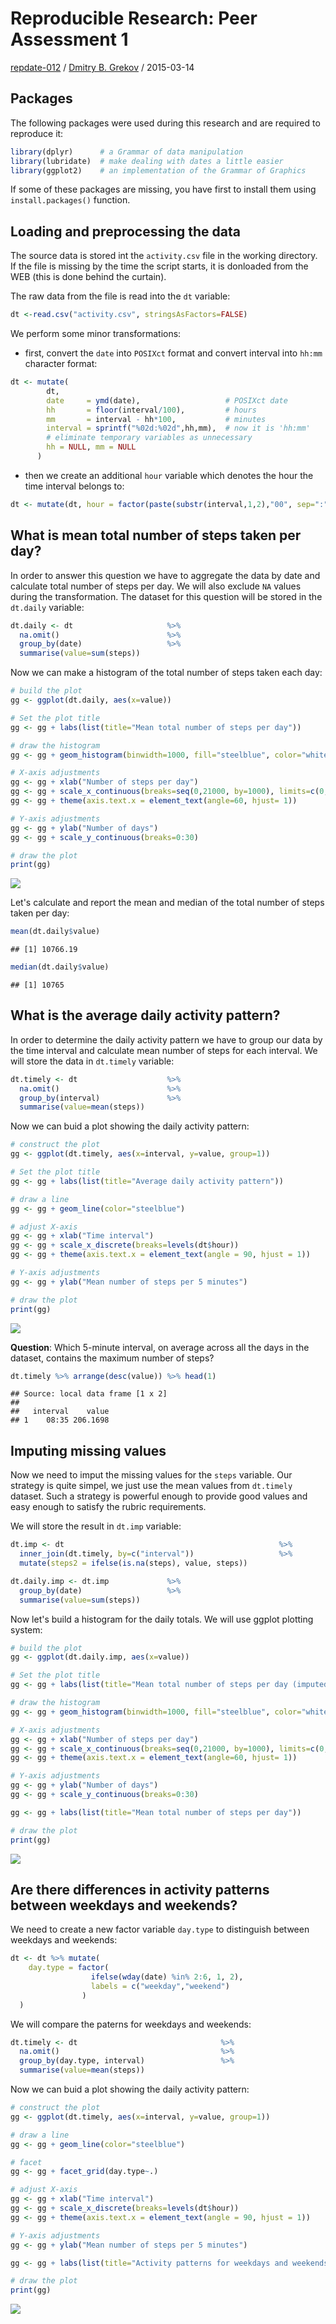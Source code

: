 # Reproducible Research: Peer Assessment 1

[repdate-012](https://www.coursera.org/course/repdata) /
[Dmitry B. Grekov](https://www.coursera.org/user/i/ef65e2e142b164e9dab1e980c6e0547d) /
2015-03-14






## Packages 
The following packages were used during this research and are required to reproduce it:  


```r
library(dplyr)      # a Grammar of data manipulation
library(lubridate)  # make dealing with dates a little easier
library(ggplot2)    # an implementation of the Grammar of Graphics
```

If some of these packages are missing, you have first to install them using <code>install.packages()</code> function.  

## Loading and preprocessing the data
The source data is stored int the `activity.csv` file in the working directory. If the file is missing by the time the script starts, it is donloaded from the WEB (this is done behind the curtain).  

The raw data from the file is read into the `dt` variable:

```r
dt <-read.csv("activity.csv", stringsAsFactors=FALSE)
```

We perform some minor transformations: 

- first, convert the `date` into `POSIXct` format and convert interval into `hh:mm` character format:


```r
dt <- mutate(
        dt, 
        date     = ymd(date),                   # POSIXct date
        hh       = floor(interval/100),         # hours
        mm       = interval - hh*100,           # minutes
        interval = sprintf("%02d:%02d",hh,mm),  # now it is 'hh:mm'
        # eliminate temporary variables as unnecessary 
        hh = NULL, mm = NULL                                
      )
```

- then we create an additional `hour` variable which denotes the hour the time interval belongs to:


```r
dt <- mutate(dt, hour = factor(paste(substr(interval,1,2),"00", sep=":")))
```

## What is mean total number of steps taken per day?
In order to answer this question we have to aggregate the data by date and calculate total number of steps per day. We will also exclude `NA` values during the transformation. The dataset for this question will be stored in the `dt.daily` variable: 


```r
dt.daily <- dt                     %>%
  na.omit()                        %>%
  group_by(date)                   %>%
  summarise(value=sum(steps))      
```

Now we can make a histogram of the total number of steps taken each day:

```r
# build the plot
gg <- ggplot(dt.daily, aes(x=value)) 

# Set the plot title
gg <- gg + labs(list(title="Mean total number of steps per day"))

# draw the histogram
gg <- gg + geom_histogram(binwidth=1000, fill="steelblue", color="white", alpha=9/13)

# X-axis adjustments
gg <- gg + xlab("Number of steps per day") 
gg <- gg + scale_x_continuous(breaks=seq(0,21000, by=1000), limits=c(0,21000)) 
gg <- gg + theme(axis.text.x = element_text(angle=60, hjust= 1))

# Y-axis adjustments
gg <- gg + ylab("Number of days")
gg <- gg + scale_y_continuous(breaks=0:30) 

# draw the plot
print(gg)
```

![](PA1_template_files/figure-html/q1_hist-1.png) 

Let's calculate and report the mean and median of the total number of steps taken per day:

```r
mean(dt.daily$value)
```

```
## [1] 10766.19
```

```r
median(dt.daily$value)
```

```
## [1] 10765
```

## What is the average daily activity pattern?
In order to determine the daily activity pattern we have to group our data by the time interval and calculate mean number of steps for each interval. We will store the data in `dt.timely` variable:


```r
dt.timely <- dt                    %>%
  na.omit()                        %>%
  group_by(interval)               %>%
  summarise(value=mean(steps))
```


Now we can buid a plot showing the daily activity pattern:

```r
# construct the plot
gg <- ggplot(dt.timely, aes(x=interval, y=value, group=1)) 

# Set the plot title
gg <- gg + labs(list(title="Average daily activity pattern"))

# draw a line
gg <- gg + geom_line(color="steelblue") 

# adjust X-axis
gg <- gg + xlab("Time interval") 
gg <- gg + scale_x_discrete(breaks=levels(dt$hour)) 
gg <- gg + theme(axis.text.x = element_text(angle = 90, hjust = 1))

# Y-axis adjustments
gg <- gg + ylab("Mean number of steps per 5 minutes")

# draw the plot
print(gg)
```

![](PA1_template_files/figure-html/q2_plot-1.png) 

**Question**: Which 5-minute interval, on average across all the days in the dataset, contains the maximum number of steps?

```r
dt.timely %>% arrange(desc(value)) %>% head(1)
```

```
## Source: local data frame [1 x 2]
## 
##   interval    value
## 1    08:35 206.1698
```

## Imputing missing values
Now we need to imput the missing values for the `steps` variable. Our strategy is quite simpel, we just use the mean values from `dt.timely` dataset. Such a strategy is powerful enough to provide  good values and easy enough to satisfy the rubric requirements. 

We will store the result in `dt.imp` variable:

```r
dt.imp <- dt                                                %>%
  inner_join(dt.timely, by=c("interval"))                   %>%
  mutate(steps2 = ifelse(is.na(steps), value, steps))   
```


```r
dt.daily.imp <- dt.imp             %>%
  group_by(date)                   %>%
  summarise(value=sum(steps))      
```

Now let's build a histogram for the daily totals. We will use ggplot plotting system:

```r
# build the plot
gg <- ggplot(dt.daily.imp, aes(x=value)) 

# Set the plot title
gg <- gg + labs(list(title="Mean total number of steps per day (imputed data)"))

# draw the histogram
gg <- gg + geom_histogram(binwidth=1000, fill="steelblue", color="white", alpha=9/13)

# X-axis adjustments
gg <- gg + xlab("Number of steps per day") 
gg <- gg + scale_x_continuous(breaks=seq(0,21000, by=1000), limits=c(0,21000)) 
gg <- gg + theme(axis.text.x = element_text(angle=60, hjust= 1))

# Y-axis adjustments
gg <- gg + ylab("Number of days")
gg <- gg + scale_y_continuous(breaks=0:30) 

gg <- gg + labs(list(title="Mean total number of steps per day"))

# draw the plot
print(gg)
```

![](PA1_template_files/figure-html/q3_hist-1.png) 

## Are there differences in activity patterns between weekdays and weekends?
We need to create a new factor variable `day.type` to distinguish between weekdays and weekends:

```r
dt <- dt %>% mutate(
    day.type = factor(
                  ifelse(wday(date) %in% 2:6, 1, 2),
                  labels = c("weekday","weekend")
                )
  )
```


We will compare the paterns for weekdays and weekends:


```r
dt.timely <- dt                                %>%
  na.omit()                                    %>%
  group_by(day.type, interval)                 %>%
  summarise(value=mean(steps))
```


Now we can buid a plot showing the daily activity pattern:

```r
# construct the plot
gg <- ggplot(dt.timely, aes(x=interval, y=value, group=1)) 

# draw a line
gg <- gg + geom_line(color="steelblue") 

# facet
gg <- gg + facet_grid(day.type~.)

# adjust X-axis
gg <- gg + xlab("Time interval") 
gg <- gg + scale_x_discrete(breaks=levels(dt$hour)) 
gg <- gg + theme(axis.text.x = element_text(angle = 90, hjust = 1))

# Y-axis adjustments
gg <- gg + ylab("Mean number of steps per 5 minutes")

gg <- gg + labs(list(title="Activity patterns for weekdays and weekends"))

# draw the plot
print(gg)
```

![](PA1_template_files/figure-html/q4_plot-1.png) 
